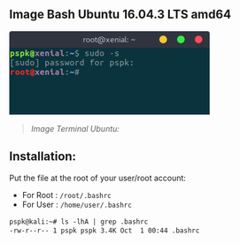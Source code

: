 ## Image Bash Ubuntu 16.04.3 LTS amd64
![Bash-ubuntu-with-bashrc](https://github.com/PhineasPhreak/dotfiles/blob/master/screenshots/bash-ubuntu.png)

> *Image Terminal Ubuntu:*

## Installation:
Put the file at the root of your user/root account:
* For Root : `/root/.bashrc`
* For User : `/home/user/.bashrc`
```shell
pspk@kali:~# ls -lhA | grep .bashrc
-rw-r--r-- 1 pspk pspk 3.4K Oct  1 00:44 .bashrc
```

